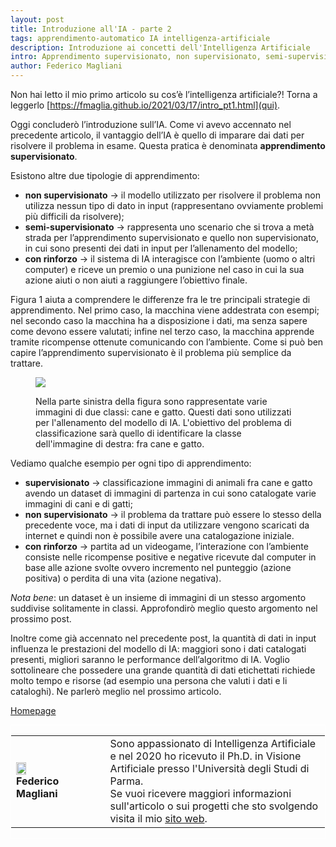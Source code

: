 ```yaml
---
layout: post
title: Introduzione all'IA - parte 2
tags: apprendimento-automatico IA intelligenza-artificiale
description: Introduzione ai concetti dell'Intelligenza Artificiale
intro: Apprendimento supervisionato, non supervisionato, semi-supervisionato e con rinforzo.
author: Federico Magliani
---
```


Non hai letto il mio primo articolo su cos’è l’intelligenza artificiale?!
Torna a leggerlo [https://fmaglia.github.io/2021/03/17/intro_pt1.html](qui).

Oggi concluderò l’introduzione sull’IA.
Come vi avevo accennato nel precedente articolo, il vantaggio dell’IA è quello di imparare dai dati per risolvere il problema in esame. Questa pratica è denominata **apprendimento supervisionato**.

Esistono altre due tipologie di apprendimento:
- **non supervisionato** → il modello utilizzato per risolvere il problema non utilizza nessun tipo di dato in input (rappresentano ovviamente problemi più difficili da risolvere);
- **semi-supervisionato** → rappresenta uno scenario che si trova a metà strada per l’apprendimento supervisionato e quello non supervisionato, in cui sono presenti dei dati in input per l’allenamento del modello;
- **con rinforzo** → il sistema di IA interagisce con l’ambiente (uomo o altri computer) e riceve un premio o una punizione nel caso in cui la sua azione aiuti o non aiuti a raggiungere l’obiettivo finale.

Figura 1 aiuta a comprendere le differenze fra le tre principali strategie di apprendimento. Nel primo caso, la macchina viene addestrata con esempi; nel secondo caso la macchina ha a disposizione i dati, ma senza sapere come devono essere valutati; infine nel terzo caso, la macchina apprende tramite ricompense ottenute comunicando con l’ambiente.
Come si può ben capire l’apprendimento supervisionato è il problema più semplice da trattare. 

<figure>
<img src='http://fmaglia.github.io/assets/images/classification_white.png'>
<figcaption>
<p>Nella parte sinistra della figura sono rappresentate varie immagini di due classi: cane e gatto. Questi dati sono utilizzati per l'allenamento del modello di IA. L'obiettivo del problema di classificazione sarà quello di identificare la classe dell'immagine di destra: fra cane e gatto. </p>
</figcaption>
</figure>

Vediamo qualche esempio per ogni tipo di apprendimento:
- **supervisionato** → classificazione immagini di animali fra cane e gatto avendo un dataset di immagini di partenza in cui sono catalogate varie immagini di cani e di gatti;
- **non supervisionato** → il problema da trattare può essere lo stesso della precedente voce, ma i dati di input da utilizzare vengono scaricati da internet e quindi non è possibile avere una catalogazione iniziale. 
- **con rinforzo** → partita ad un videogame, l’interazione con l’ambiente consiste nelle ricompense positive e negative ricevute dal computer in base alle azione svolte ovvero incremento nel punteggio (azione positiva) o perdita di una vita (azione negativa).
      
_Nota bene_:
un dataset è un insieme di immagini di un stesso argomento suddivise solitamente in classi. Approfondirò meglio questo argomento nel prossimo post.

Inoltre come già accennato nel precedente post, la quantità di dati in input influenza le prestazioni del modello di IA: maggiori sono i dati catalogati presenti, migliori saranno le performance dell’algoritmo di IA.
Voglio sottolineare che possedere una grande quantità di dati etichettati richiede molto tempo e risorse (ad esempio una persona che valuti i dati e li cataloghi). 
Ne parlerò meglio nel prossimo articolo. 

[Homepage](../../../index)

<div style='border:1px solid white'>
  <table><tr><td style='width:30%'><img src='http://magliani.altervista.org/images/office_round.png' style='width:35%'> 
    <br><b>Federico Magliani</b>
  <td>Sono appassionato di Intelligenza Artificiale e nel 2020 ho ricevuto il Ph.D. in Visione Artificiale presso l'Università degli Studi di Parma.
  <br>Se vuoi ricevere maggiori informazioni sull'articolo o sui progetti che sto svolgendo visita il mio <a href='http://magliani.altervista.org' target='_blank'>sito web</a>.
<!-- </table>
</div>-->

